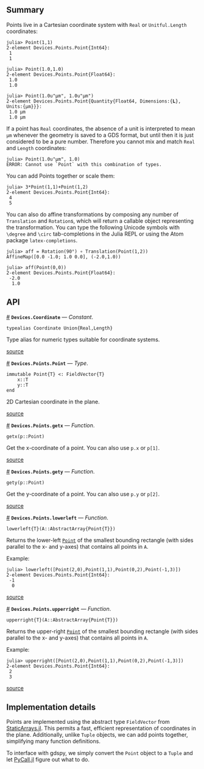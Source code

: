 


<a id='Summary-1'></a>

## Summary


Points live in a Cartesian coordinate system with `Real` or `Unitful.Length` coordinates:


```jlcon
julia> Point(1,1)
2-element Devices.Points.Point{Int64}:
 1
 1

julia> Point(1.0,1.0)
2-element Devices.Points.Point{Float64}:
 1.0
 1.0

julia> Point(1.0u"μm", 1.0u"μm")
2-element Devices.Points.Point{Quantity{Float64, Dimensions:{𝐋}, Units:{μm}}}:
 1.0 μm
 1.0 μm
```


If a point has `Real` coordinates, the absence of a unit is interpreted to mean `μm` whenever the geometry is saved to a GDS format, but until then it is just considered to be a pure number. Therefore you cannot mix and match `Real` and `Length` coordinates:


```jlcon
julia> Point(1.0u"μm", 1.0)
ERROR: Cannot use `Point` with this combination of types.
```


You can add Points together or scale them:


```jlcon
julia> 3*Point(1,1)+Point(1,2)
2-element Devices.Points.Point{Int64}:
 4
 5
```


You can also do affine transformations by composing any number of `Translation` and `Rotation`s, which will return a callable object representing the transformation. You can type the following Unicode symbols with `\degree` and `\circ` tab-completions in the Julia REPL or using the Atom package `latex-completions`.


```jlcon
julia> aff = Rotation(90°) ∘ Translation(Point(1,2))
AffineMap([0.0 -1.0; 1.0 0.0], (-2.0,1.0))

julia> aff(Point(0,0))
2-element Devices.Points.Point{Float64}:
 -2.0
  1.0
```


<a id='API-1'></a>

## API

<a id='Devices.Coordinate' href='#Devices.Coordinate'>#</a>
**`Devices.Coordinate`** &mdash; *Constant*.



```
typealias Coordinate Union{Real,Length}
```

Type alias for numeric types suitable for coordinate systems.


<a target='_blank' href='https://github.com/PainterQubits/Devices.jl/tree/d7ef4fe3d1a90ef89942eab1a00f11db204e74bf/src/Devices.jl#L47-L53' class='documenter-source'>source</a><br>

<a id='Devices.Points.Point' href='#Devices.Points.Point'>#</a>
**`Devices.Points.Point`** &mdash; *Type*.



```
immutable Point{T} <: FieldVector{T}
    x::T
    y::T
end
```

2D Cartesian coordinate in the plane.


<a target='_blank' href='https://github.com/PainterQubits/Devices.jl/tree/d7ef4fe3d1a90ef89942eab1a00f11db204e74bf/src/points.jl#L15-L24' class='documenter-source'>source</a><br>

<a id='Devices.Points.getx' href='#Devices.Points.getx'>#</a>
**`Devices.Points.getx`** &mdash; *Function*.



```
getx(p::Point)
```

Get the x-coordinate of a point. You can also use `p.x` or `p[1]`.


<a target='_blank' href='https://github.com/PainterQubits/Devices.jl/tree/d7ef4fe3d1a90ef89942eab1a00f11db204e74bf/src/points.jl#L47-L53' class='documenter-source'>source</a><br>

<a id='Devices.Points.gety' href='#Devices.Points.gety'>#</a>
**`Devices.Points.gety`** &mdash; *Function*.



```
gety(p::Point)
```

Get the y-coordinate of a point. You can also use `p.y` or `p[2]`.


<a target='_blank' href='https://github.com/PainterQubits/Devices.jl/tree/d7ef4fe3d1a90ef89942eab1a00f11db204e74bf/src/points.jl#L56-L62' class='documenter-source'>source</a><br>

<a id='Devices.Points.lowerleft' href='#Devices.Points.lowerleft'>#</a>
**`Devices.Points.lowerleft`** &mdash; *Function*.



```
lowerleft{T}(A::AbstractArray{Point{T}})
```

Returns the lower-left [`Point`](points.md#Devices.Points.Point) of the smallest bounding rectangle (with sides parallel to the x- and y-axes) that contains all points in `A`.

Example:

```jlcon
julia> lowerleft([Point(2,0),Point(1,1),Point(0,2),Point(-1,3)])
2-element Devices.Points.Point{Int64}:
 -1
  0
```


<a target='_blank' href='https://github.com/PainterQubits/Devices.jl/tree/d7ef4fe3d1a90ef89942eab1a00f11db204e74bf/src/points.jl#L89-L104' class='documenter-source'>source</a><br>

<a id='Devices.Points.upperright' href='#Devices.Points.upperright'>#</a>
**`Devices.Points.upperright`** &mdash; *Function*.



```
upperright{T}(A::AbstractArray{Point{T}})
```

Returns the upper-right [`Point`](points.md#Devices.Points.Point) of the smallest bounding rectangle (with sides parallel to the x- and y-axes) that contains all points in `A`.

Example:

```jlcon
julia> upperright([Point(2,0),Point(1,1),Point(0,2),Point(-1,3)])
2-element Devices.Points.Point{Int64}:
 2
 3
```


<a target='_blank' href='https://github.com/PainterQubits/Devices.jl/tree/d7ef4fe3d1a90ef89942eab1a00f11db204e74bf/src/points.jl#L112-L127' class='documenter-source'>source</a><br>


<a id='Implementation-details-1'></a>

## Implementation details


Points are implemented using the abstract type `FieldVector` from [StaticArrays.jl](https://github.com/JuliaArrays/StaticArrays.jl). This permits a fast, efficient representation of coordinates in the plane. Additionally, unlike `Tuple` objects, we can add points together, simplifying many function definitions.


To interface with gdspy, we simply convert the `Point` object to a `Tuple` and let [PyCall.jl](https://github.com/stevengj/PyCall.jl) figure out what to do.

